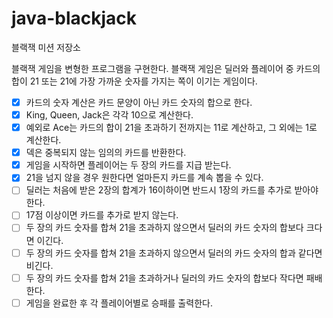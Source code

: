 # java-blackjack

블랙잭 미션 저장소

블랙잭 게임을 변형한 프로그램을 구현한다. 블랙잭 게임은 딜러와 플레이어 중 카드의 합이 21 또는 21에 가장 가까운 숫자를 가지는 쪽이 이기는 게임이다.

- [x] 카드의 숫자 계산은 카드 문양이 아닌 카드 숫자의 합으로 한다.
- [x] King, Queen, Jack은 각각 10으로 계산한다.
- [x] 예외로 Ace는 카드의 합이 21을 초과하기 전까지는 11로 계산하고, 그 외에는 1로 계산한다.
- [x] 덱은 중복되지 않는 임의의 카드를 반환한다.
- [x] 게임을 시작하면 플레이어는 두 장의 카드를 지급 받는다.
- [x] 21을 넘지 않을 경우 원한다면 얼마든지 카드를 계속 뽑을 수 있다.
- [ ] 딜러는 처음에 받은 2장의 합계가 16이하이면 반드시 1장의 카드를 추가로 받아야 한다.
- [ ] 17점 이상이면 카드를 추가로 받지 않는다.
- [ ] 두 장의 카드 숫자를 합쳐 21을 초과하지 않으면서 딜러의 카드 숫자의 합보다 크다면 이긴다.
- [ ] 두 장의 카드 숫자를 합쳐 21을 초과하지 않으면서 딜러의 카드 숫자의 합과 같다면 비긴다.
- [ ] 두 장의 카드 숫자를 합쳐 21을 초과하거나 딜러의 카드 숫자의 합보다 작다면 패배한다.
- [ ] 게임을 완료한 후 각 플레이어별로 승패를 출력한다.
